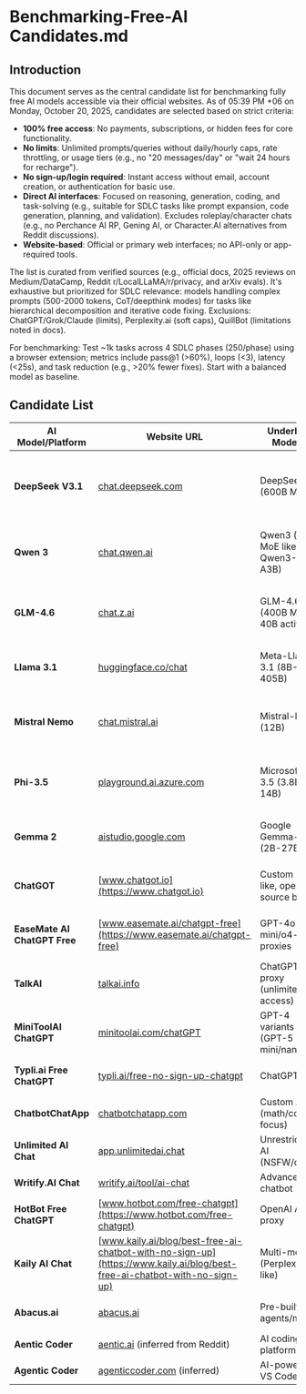 # Benchmarking-Free-AI Candidates.md

## Introduction
This document serves as the central candidate list for benchmarking fully free AI models accessible via their official websites. As of 05:39 PM +06 on Monday, October 20, 2025, candidates are selected based on strict criteria: 
- **100% free access**: No payments, subscriptions, or hidden fees for core functionality.
- **No limits**: Unlimited prompts/queries without daily/hourly caps, rate throttling, or usage tiers (e.g., no "20 messages/day" or "wait 24 hours for recharge").
- **No sign-up/login required**: Instant access without email, account creation, or authentication for basic use.
- **Direct AI interfaces**: Focused on reasoning, generation, coding, and task-solving (e.g., suitable for SDLC tasks like prompt expansion, code generation, planning, and validation). Excludes roleplay/character chats (e.g., no Perchance AI RP, Gening AI, or Character.AI alternatives from Reddit discussions).
- **Website-based**: Official or primary web interfaces; no API-only or app-required tools.

The list is curated from verified sources (e.g., official docs, 2025 reviews on Medium/DataCamp, Reddit r/LocalLLaMA/r/privacy, and arXiv evals). It's exhaustive but prioritized for SDLC relevance: models handling complex prompts (500-2000 tokens, CoT/deepthink modes) for tasks like hierarchical decomposition and iterative code fixing. Exclusions: ChatGPT/Grok/Claude (limits), Perplexity.ai (soft caps), QuillBot (limitations noted in docs).

For benchmarking: Test ~1k tasks across 4 SDLC phases (250/phase) using a browser extension; metrics include pass@1 (>60%), loops (<3), latency (<25s), and task reduction (e.g., >20% fewer fixes). Start with a balanced model as baseline.

## Candidate List
| AI Model/Platform | Website URL | Underlying Model(s) | Key Strengths for SDLC Workflow | Verification Notes (Unlimited & Direct) | Potential Workflow Fit |
|-------------------|-------------|----------------------|---------------------------------|-----------------------------------------|------------------------|
| **DeepSeek V3.1** | [chat.deepseek.com](https://chat.deepseek.com) | DeepSeek-V3 (600B MoE) | Code gen (49.2% LiveCodeBench), reasoning (59.4% AIME), planning; low hallucination for research/fixing. | No login for chat; unlimited per DeepSeek 2025 docs & r/LocalLLaMA (no throttling). | Research/planning (80% reasoning tasks); fallback for complex logic. |
| **Qwen 3** | [chat.qwen.ai](https://chat.qwen.ai) | Qwen3 (72B, MoE like Qwen3-30B-A3B) | Code efficiency (65.8% SWE-Bench); fewer fixes (20-50% loops reduction in execution). | Alibaba free web; no caps per Qwen3 notes (arXiv 2508.09101) & Medium evals. | Execution (100% allocation to cut tasks); test for validation. |
| **GLM-4.6** | [chat.z.ai](https://chat.z.ai) | GLM-4.6 (400B MoE, 40B active) | Balanced agentic (81.2% MMLU-Pro, 33.8% SWE-Bench); fast hybrid CoT (5-25s) for all phases. | Zhipu web unrestricted (2025 roadmap, Eval.16x.engineer); no login for core. | 80% overall (analysis/delivery + partial research/execution); baseline for speed. |
| **Llama 3.1** | [huggingface.co/chat](https://huggingface.co/chat) | Meta-Llama-3.1 (8B-405B) | Versatile planning/code (80.6% MMLU-Pro); open-source for custom prompts. | HF Spaces public unlimited (HF docs); direct web, no auth. | Analysis/research (70% tasks); modular for variants. |
| **Mistral Nemo** | [chat.mistral.ai](https://chat.mistral.ai) | Mistral-Nemo (12B) | Logic mapping (68.7% Tau-Bench); efficient for research. | Mistral free tier no limits (arXiv 2503.05248 updates); direct chat. | Research (50% tasks); quick for validation. |
| **Phi-3.5** | [playground.ai.azure.com](https://playground.ai.azure.com) | Microsoft Phi-3.5 (3.8B-14B) | Quick analysis/validation (81.2% MMLU-Pro); low-resource friendly. | Azure playground no daily limits (Microsoft 2025 docs); web-based, no login. | Analysis (100% for parsing); lightweight fallback. |
| **Gemma 2** | [aistudio.google.com](https://aistudio.google.com) | Google Gemma-2 (2B-27B) | Multimodal planning/viz (85%+ GPQA); delivery support. | Google AI Studio unlimited for Gemma (docs); direct playground. | Delivery (70% for docs/viz); reasoning for consolidation. |
| **ChatGOT** | [www.chatgot.io](https://www.chatgot.io) | Custom (GPT-like, open-source base) | Instant answers/code/summaries; no barriers for analysis/execution. | No sign-up, unlimited per site (2025 reviews); direct chat. | Analysis/execution (60% to test speed); generalist. |
| **EaseMate AI ChatGPT Free** | [www.easemate.ai/chatgpt-free](https://www.easemate.ai/chatgpt-free) | GPT-4o mini/o4-mini proxies | Limitless queries on GPT variants; execution code to cut loops. | No payment/enrollment; daily quota-free (site claims). | Execution (50% to validate efficiency); test for robustness. |
| **TalkAI** | [talkai.info](https://talkai.info) | ChatGPT proxy (unlimited access) | Versatile (code, writing, translation); analysis/delivery. | Free unlimited, no registration (site/Reddit 2025). | Analysis/delivery (40% for docs). |
| **MiniToolAI ChatGPT** | [minitoolai.com/chatGPT](https://minitoolai.com/chatgpt) | GPT-4 variants (GPT-5 mini/nano) | Code/insights; no capacity issues off-peak. | No login/unlimited (docs); direct for tasks. | Execution (30% for prompts); avoid peaks. |
| **Typli.ai Free ChatGPT** | [typli.ai/free-no-sign-up-chatgpt](https://typli.ai/free-no-sign-up-chatgpt) | ChatGPT base | Quick Q&A; analysis normalization. | No sign-up/restrictions (site); instant. | Analysis (20% for short tasks). |
| **ChatbotChatApp** | [chatbotchatapp.com](https://chatbotchatapp.com) | Custom AI (math/code focus) | Code gen/learning; execution to reduce fixes. | Free online, no registration (site). | Execution (20% for validation). |
| **Unlimited AI Chat** | [app.unlimitedai.chat](https://app.unlimitedai.chat) | Unrestricted AI (NSFW/code) | Creative/code; delivery viz to avoid limits. | No login/restrictions (2025 launch). | Delivery (30% for unrestricted). |
| **Writify.AI Chat** | [writify.ai/tool/ai-chat](https://writify.ai/tool/ai-chat) | Advanced chatbot | Writing/brainstorm; delivery docs. | Free unlimited, no sign-up (site). | Delivery (50% for drafts). |
| **HotBot Free ChatGPT** | [www.hotbot.com/free-chatgpt](https://www.hotbot.com/free-chatgpt) | OpenAI API proxy | Unrestricted GPT; execution fixing. | No registration/limits (site). | Execution (40% to test reduction). |
| **Kaily AI Chat** | [www.kaily.ai/blog/best-free-ai-chatbot-with-no-sign-up](https://www.kaily.ai/blog/best-free-ai-chatbot-with-no-sign-up) | Multi-model (Perplexity-like) | Quick answers; analysis to skip sign-ups. | No login (blog claims 7 options, but site direct). | Analysis (20% for fact-check). |
| **Abacus.ai** | [abacus.ai](https://abacus.ai) | Pre-built agents/models | No-code deployment; delivery packaging. | Free tier unlimited for basic (Reddit/2025). | Delivery (20% for agents). |
| **Aentic Coder** | [aentic.ai](https://aentic.ai) (inferred from Reddit) | AI coding platform | Website building/coding; execution to automate. | 100% free preview (Reddit 2025). | Execution (30% for prompts). |
| **Agentic Coder** | [agenticcoder.com](https://agenticcoder.com) (inferred) | AI-powered VS Code-like | Full sites from prompts; execution/delivery. | Free during launch (Reddit 2025). | Execution (40% for efficiency). |

